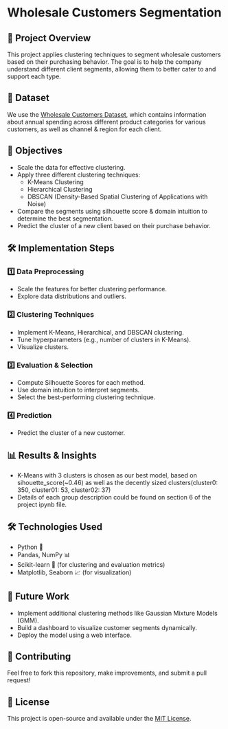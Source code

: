 # Wholesale Customers Segmentation

## 📌 Project Overview
This project applies clustering techniques to segment wholesale customers based on their purchasing behavior. The goal is to help the company understand different client segments, allowing them to better cater to and support each type.

## 📂 Dataset
We use the [Wholesale Customers Dataset](https://www.kaggle.com/datasets/binovi/wholesale-customers-data-set), which contains information about annual spending across different product categories for various customers, as well as channel & region for each client.

## 🎯 Objectives
- Scale the data for effective clustering.
- Apply three different clustering techniques:
  - K-Means Clustering
  - Hierarchical Clustering
  - DBSCAN (Density-Based Spatial Clustering of Applications with Noise)
- Compare the segments using silhouette score & domain intuition to determine the best segmentation.
- Predict the cluster of a new client based on their purchase behavior.

## 🛠️ Implementation Steps
### 1️⃣ Data Preprocessing
- Scale the features for better clustering performance.
- Explore data distributions and outliers.

### 2️⃣ Clustering Techniques
- Implement K-Means, Hierarchical, and DBSCAN clustering.
- Tune hyperparameters (e.g., number of clusters in K-Means).
- Visualize clusters. 

### 3️⃣ Evaluation & Selection
- Compute Silhouette Scores for each method.
- Use domain intuition to interpret segments.
- Select the best-performing clustering technique.

### 4️⃣ Prediction
- Predict the cluster of a new customer.

## 📊 Results & Insights
- K-Means with 3 clusters is chosen as our best model, based on sihouette_score(~0.46) as well as the decently sized clusters(cluster0: 350, cluster01: 53, cluster02: 37)
- Details of each group description could be found on section 6 of the project ipynb file.

## 🛠️ Technologies Used
- Python 🐍
- Pandas, NumPy 📊
- Scikit-learn 🤖 (for clustering and evaluation metrics)
- Matplotlib, Seaborn 📈 (for visualization)


## 🔮 Future Work
- Implement additional clustering methods like Gaussian Mixture Models (GMM).
- Build a dashboard to visualize customer segments dynamically.
- Deploy the model using a web interface.

## 🤝 Contributing
Feel free to fork this repository, make improvements, and submit a pull request!

## 📝 License
This project is open-source and available under the [MIT License](LICENSE).
